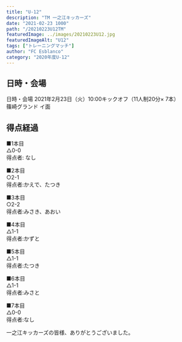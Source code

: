 ```yaml
---
title: "U-12"
description: "TM 一之江キッカーズ"
date: "2021-02-23 1000"
path: "/20210223U12TM"
featuredImage: ../images/20210223U12.jpg
featuredImageAlt: "U12"
tags: ["トレーニングマッチ"]
author: "FC Esblanco"
category: "2020年度U-12"
---
```


## 日時・会場

日時・会場
2021年2月23日（火）10:00キックオフ（11人制20分×
7本）<br>
篠崎グランド イ面

## 得点経過

■1本目<br>
△0-0<br>
得点者: なし

■2本目<br>
○2-1<br>
得点者:かえで、たつき

■3本目<br>
○2-2<br>
得点者:みさき、あおい

■4本目<br>
△1-1<br>
得点者:かずと

■5本目<br>
△1-1<br>
得点者:たつき

■6本目<br>
△1-1<br>
得点者:みさと

■7本目<br>
△0-0<br>
得点者:なし

一之江キッカーズの皆様、ありがとうございました。
